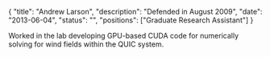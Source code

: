 {
	"title": "Andrew Larson",
	"description": "Defended in August 2009",
	"date": "2013-06-04",
	"status": "",
	"positions": ["Graduate Research Assistant"]
}

Worked in the lab developing GPU-based CUDA code for numerically solving for wind fields within the QUIC system.
